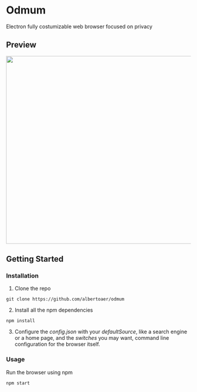 # Odmum

Electron fully costumizable web browser focused on privacy

## Preview

<img width='512' src='https://user-images.githubusercontent.com/24974091/177046027-636e7ad8-ea97-4cdc-9774-c36d61b75f0f.PNG'></img>

## Getting Started

### Installation

1. Clone the repo
```
git clone https://github.com/albertoaer/odmum
```
2. Install all the npm dependencies
```
npm install
```
3. Configure the *config.json* with your *defaultSource*, like a search engine or a home page, and the *switches* you may want, command line configuration for the browser itself.

### Usage

Run the browser using npm
```
npm start
```
